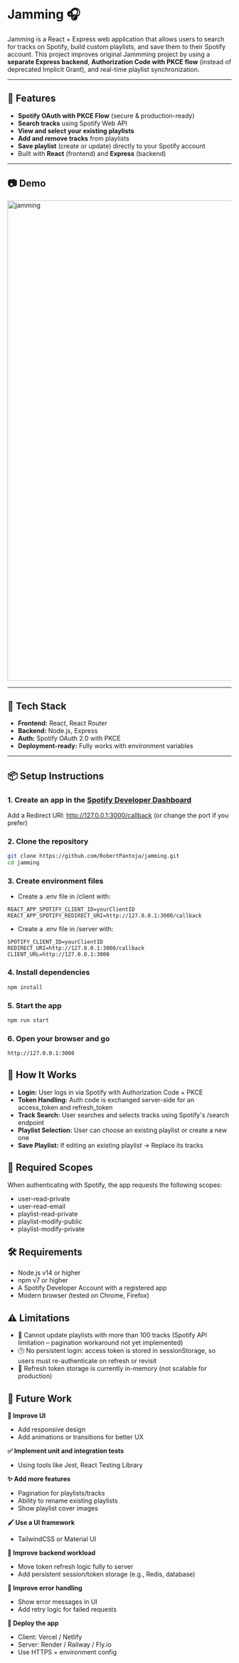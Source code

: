 # Jamming 🎧

Jamming is a React + Express web application that allows users to search for tracks on Spotify, build custom playlists, and save them to their Spotify account. This project improves original Jammming project by using a **separate Express backend**, **Authorization Code with PKCE flow** (instead of deprecated Implicit Grant), and real-time playlist synchronization.

---

## 🚀 Features

- **Spotify OAuth with PKCE Flow** (secure & production-ready)
- **Search tracks** using Spotify Web API
- **View and select your existing playlists**
- **Add and remove tracks** from playlists
- **Save playlist** (create or update) directly to your Spotify account
- Built with **React** (frontend) and **Express** (backend)

---

## 📷 Demo

<img width="1800" height="1079" alt="jamming" src="https://github.com/user-attachments/assets/48d0180c-7b16-4be1-aae1-9e5959541dfc" />

---

## 🧱 Tech Stack

- **Frontend:** React, React Router
- **Backend:** Node.js, Express
- **Auth:** Spotify OAuth 2.0 with PKCE
- **Deployment-ready:** Fully works with environment variables

---

## 📦 Setup Instructions

### 1. Create an app in the [Spotify Developer Dashboard](https://developer.spotify.com/dashboard/)

Add a Redirect URI: http://127.0.0.1:3000/callback (or change the port if you prefer)

### 2. Clone the repository

```bash
git clone https://github.com/RobertPantoja/jamming.git
cd jamming
```

### 3. Create environment files

- Create a .env file in /client with:

```env
REACT_APP_SPOTIFY_CLIENT_ID=yourClientID
REACT_APP_SPOTIFY_REDIRECT_URI=http://127.0.0.1:3000/callback
```

- Create a .env file in /server with:

```env
SPOTIFY_CLIENT_ID=yourClientID
REDIRECT_URI=http://127.0.0.1:3000/callback
CLIENT_URL=http://127.0.0.1:3000
```

### 4. Install dependencies

```bash
npm install
```

### 5. Start the app

```bash
npm run start
```

### 6. Open your browser and go

```browser
http://127.0.0.1:3000
```

## 🧠 How It Works

- **Login:** User logs in via Spotify with Authorization Code + PKCE
- **Token Handling:** Auth code is exchanged server-side for an access_token and refresh_token
- **Track Search:** User searches and selects tracks using Spotify's /search endpoint
- **Playlist Selection:** User can choose an existing playlist or create a new one
- **Save Playlist:** If editing an existing playlist → Replace its tracks

## 🔐 Required Scopes

When authenticating with Spotify, the app requests the following scopes:

- user-read-private
- user-read-email
- playlist-read-private
- playlist-modify-public
- playlist-modify-private

## 🛠 Requirements

- Node.js v14 or higher
- npm v7 or higher
- A Spotify Developer Account with a registered app
- Modern browser (tested on Chrome, Firefox)

## ⚠️ Limitations

- 🚫 Cannot update playlists with more than 100 tracks (Spotify API limitation – pagination workaround not yet implemented)
- 🕒 No persistent login: access token is stored in sessionStorage, so users must re-authenticate on refresh or revisit
- 🔐 Refresh token storage is currently in-memory (not scalable for production)

## 🚧 Future Work

**🎨 Improve UI**

- Add responsive design
- Add animations or transitions for better UX

**✅ Implement unit and integration tests**

- Using tools like Jest, React Testing Library

**✨ Add more features**

- Pagination for playlists/tracks
- Ability to rename existing playlists
- Show playlist cover images

**🖌️ Use a UI framework**

- TailwindCSS or Material UI

**🔄 Improve backend workload**

- Move token refresh logic fully to server
- Add persistent session/token storage (e.g., Redis, database)

**🧠 Improve error handling**

- Show error messages in UI
- Add retry logic for failed requests

**🚀 Deploy the app**

- Client: Vercel / Netlify
- Server: Render / Railway / Fly.io
- Use HTTPS + environment config
